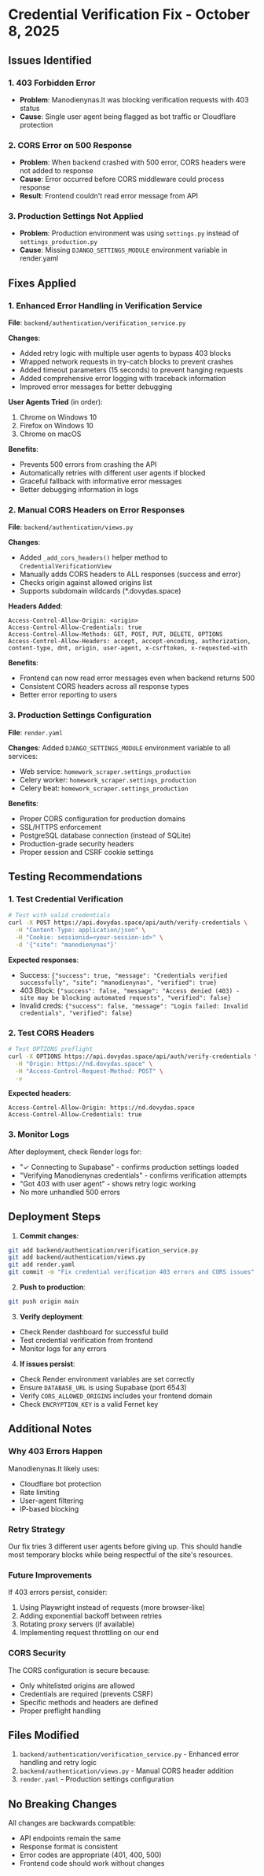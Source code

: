 # Credential Verification Fix - October 8, 2025

## Issues Identified

### 1. 403 Forbidden Error
- **Problem**: Manodienynas.lt was blocking verification requests with 403 status
- **Cause**: Single user agent being flagged as bot traffic or Cloudflare protection

### 2. CORS Error on 500 Response
- **Problem**: When backend crashed with 500 error, CORS headers were not added to response
- **Cause**: Error occurred before CORS middleware could process response
- **Result**: Frontend couldn't read error message from API

### 3. Production Settings Not Applied
- **Problem**: Production environment was using `settings.py` instead of `settings_production.py`
- **Cause**: Missing `DJANGO_SETTINGS_MODULE` environment variable in render.yaml

## Fixes Applied

### 1. Enhanced Error Handling in Verification Service
**File**: `backend/authentication/verification_service.py`

**Changes**:
- Added retry logic with multiple user agents to bypass 403 blocks
- Wrapped network requests in try-catch blocks to prevent crashes
- Added timeout parameters (15 seconds) to prevent hanging requests
- Added comprehensive error logging with traceback information
- Improved error messages for better debugging

**User Agents Tried** (in order):
1. Chrome on Windows 10
2. Firefox on Windows 10  
3. Chrome on macOS

**Benefits**:
- Prevents 500 errors from crashing the API
- Automatically retries with different user agents if blocked
- Graceful fallback with informative error messages
- Better debugging information in logs

### 2. Manual CORS Headers on Error Responses
**File**: `backend/authentication/views.py`

**Changes**:
- Added `_add_cors_headers()` helper method to `CredentialVerificationView`
- Manually adds CORS headers to ALL responses (success and error)
- Checks origin against allowed origins list
- Supports subdomain wildcards (*.dovydas.space)

**Headers Added**:
```
Access-Control-Allow-Origin: <origin>
Access-Control-Allow-Credentials: true
Access-Control-Allow-Methods: GET, POST, PUT, DELETE, OPTIONS
Access-Control-Allow-Headers: accept, accept-encoding, authorization, content-type, dnt, origin, user-agent, x-csrftoken, x-requested-with
```

**Benefits**:
- Frontend can now read error messages even when backend returns 500
- Consistent CORS headers across all response types
- Better error reporting to users

### 3. Production Settings Configuration
**File**: `render.yaml`

**Changes**:
Added `DJANGO_SETTINGS_MODULE` environment variable to all services:
- Web service: `homework_scraper.settings_production`
- Celery worker: `homework_scraper.settings_production`
- Celery beat: `homework_scraper.settings_production`

**Benefits**:
- Proper CORS configuration for production domains
- SSL/HTTPS enforcement
- PostgreSQL database connection (instead of SQLite)
- Production-grade security headers
- Proper session and CSRF cookie settings

## Testing Recommendations

### 1. Test Credential Verification
```bash
# Test with valid credentials
curl -X POST https://api.dovydas.space/api/auth/verify-credentials \
  -H "Content-Type: application/json" \
  -H "Cookie: sessionid=<your-session-id>" \
  -d '{"site": "manodienynas"}'
```

**Expected responses**:
- Success: `{"success": true, "message": "Credentials verified successfully", "site": "manodienynas", "verified": true}`
- 403 Block: `{"success": false, "message": "Access denied (403) - site may be blocking automated requests", "verified": false}`
- Invalid creds: `{"success": false, "message": "Login failed: Invalid credentials", "verified": false}`

### 2. Test CORS Headers
```bash
# Test OPTIONS preflight
curl -X OPTIONS https://api.dovydas.space/api/auth/verify-credentials \
  -H "Origin: https://nd.dovydas.space" \
  -H "Access-Control-Request-Method: POST" \
  -v
```

**Expected headers**:
```
Access-Control-Allow-Origin: https://nd.dovydas.space
Access-Control-Allow-Credentials: true
```

### 3. Monitor Logs
After deployment, check Render logs for:
- "✓ Connecting to Supabase" - confirms production settings loaded
- "Verifying Manodienynas credentials" - confirms verification attempts
- "Got 403 with user agent" - shows retry logic working
- No more unhandled 500 errors

## Deployment Steps

1. **Commit changes**:
```bash
git add backend/authentication/verification_service.py
git add backend/authentication/views.py
git add render.yaml
git commit -m "Fix credential verification 403 errors and CORS issues"
```

2. **Push to production**:
```bash
git push origin main
```

3. **Verify deployment**:
- Check Render dashboard for successful build
- Test credential verification from frontend
- Monitor logs for any errors

4. **If issues persist**:
- Check Render environment variables are set correctly
- Ensure `DATABASE_URL` is using Supabase (port 6543)
- Verify `CORS_ALLOWED_ORIGINS` includes your frontend domain
- Check `ENCRYPTION_KEY` is a valid Fernet key

## Additional Notes

### Why 403 Errors Happen
Manodienynas.lt likely uses:
- Cloudflare bot protection
- Rate limiting
- User-agent filtering
- IP-based blocking

### Retry Strategy
Our fix tries 3 different user agents before giving up. This should handle most temporary blocks while being respectful of the site's resources.

### Future Improvements
If 403 errors persist, consider:
1. Using Playwright instead of requests (more browser-like)
2. Adding exponential backoff between retries
3. Rotating proxy servers (if available)
4. Implementing request throttling on our end

### CORS Security
The CORS configuration is secure because:
- Only whitelisted origins are allowed
- Credentials are required (prevents CSRF)
- Specific methods and headers are defined
- Proper preflight handling

## Files Modified

1. `backend/authentication/verification_service.py` - Enhanced error handling and retry logic
2. `backend/authentication/views.py` - Manual CORS header addition
3. `render.yaml` - Production settings configuration

## No Breaking Changes

All changes are backwards compatible:
- API endpoints remain the same
- Response format is consistent
- Error codes are appropriate (401, 400, 500)
- Frontend code should work without changes
